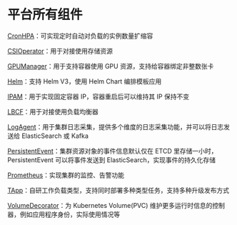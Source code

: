 # 平台所有组件

[CronHPA](CronHPA.md)：可实现定时自动对负载的实例数量扩缩容

[CSIOperator](CSIOperator.md)：用于对接使用存储资源

[GPUManager](GPUManager.md)：用于支持容器使用 GPU 资源，支持给容器绑定非整数张卡

[Helm](Helm.md)：支持 Helm V3，使用 Helm Chart 编排模板应用

[IPAM](../gal)：用于实现固定容器 IP，容器重启后可以维持其 IP 保持不变

[LBCF](LBCF.md)：用于对接使用负载均衡器

[LogAgent](LogAgent.md)：用于集群日志采集，提供多个维度的日志采集功能，并可以将日志发送给 ElasticSearch 或 Kafka

[PersistentEvent](PersistentEvent.md)：集群资源对象的事件信息默认仅在 ETCD 里存储一小时，PersistentEvent 可以将事件发送到 ElasticSearch，实现事件的持久化存储

[Prometheus](Prometheus.md)：实现集群的监控、告警功能

[TApp](TappController.md)：自研工作负载类型，支持同时部署多种类型任务，支持多种升级发布方式

[VolumeDecorator](VolumeDecorator.md)：为 Kubernetes Volume(PVC) 维护更多运行时信息的控制器，例如应用程序身份，实际使用情况等
